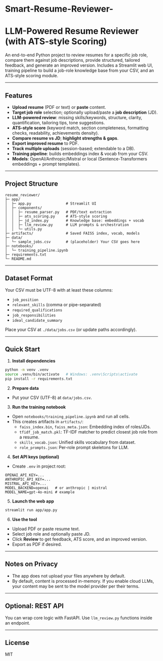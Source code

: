 # Smart-Resume-Reviewer-
# LLM-Powered Resume Reviewer (with ATS-style Scoring)

An end-to-end Python project to review resumes for a specific job role, compare them against job descriptions, provide structured, tailored feedback, and generate an improved version. Includes a Streamlit web UI, training pipeline to build a job-role knowledge base from your CSV, and an ATS-style scoring module.

---

## Features
- **Upload resume** (PDF or text) or **paste** content.
- **Target job role** selection; optionally upload/paste a **job description** (JD).
- **LLM-powered review**: missing skills/keywords, structure, clarity, quantification, tailoring tips, tone suggestions.
- **ATS-style score** (keyword match, section completeness, formatting checks, readability, achievements density).
- **Compare resume vs JD**; **highlight strengths & gaps**.
- **Export improved resume** to PDF.
- **Track multiple uploads** (session-based; extendable to a DB).
- **Training pipeline**: builds embeddings index & vocab from your CSV.
- **Models**: OpenAI/Anthropic/Mistral or local (Sentence-Transformers embeddings + prompt templates).

---

## Project Structure
```
resume_reviewer/
├─ app/
│  ├─ app.py                # Streamlit UI
│  ├─ components/
│  │  ├─ resume_parser.py   # PDF/text extraction
│  │  ├─ ats_scoring.py     # ATS-style scoring
│  │  ├─ jd_index.py        # Knowledge base: embeddings + vocab
│  │  ├─ llm_review.py      # LLM prompts & orchestration
│  │  └─ utils.py
├─ artifacts/               # Saved FAISS index, vocab, models
├─ data/
│  └─ sample_jobs.csv       # (placeholder) Your CSV goes here
├─ notebooks/
│  └─ training_pipeline.ipynb
├─ requirements.txt
└─ README.md
```

---

## Dataset Format
Your CSV must be UTF-8 with at least these columns:
- `job_position`
- `relevant_skills` (comma or pipe-separated)
- `required_qualifications`
- `job_responsibilities`
- `ideal_candidate_summary`

Place your CSV at `./data/jobs.csv` (or update paths accordingly).

---

## Quick Start

1) **Install dependencies**
```bash
python -m venv .venv
source .venv/bin/activate   # Windows: .venv\Scripts\activate
pip install -r requirements.txt
```

2) **Prepare data**
- Put your CSV (UTF-8) at `data/jobs.csv`.

3) **Run the training notebook**
- Open `notebooks/training_pipeline.ipynb` and run all cells.
- This creates artifacts in `artifacts/`:
  - `faiss_index.bin`, `faiss_meta.json`: Embedding index of roles/JDs.
  - `tfidf_job_match.pkl`: TF-IDF matcher to predict closest job role from a resume.
  - `skills_vocab.json`: Unified skills vocabulary from dataset.
  - `role_prompts.json`: Per-role prompt skeletons for LLM.

4) **Set API keys (optional)**
- Create `.env` in project root:
```
OPENAI_API_KEY=...
ANTHROPIC_API_KEY=...
MISTRAL_API_KEY=...
MODEL_BACKEND=openai   # or anthropic | mistral
MODEL_NAME=gpt-4o-mini # example
```

5) **Launch the web app**
```bash
streamlit run app/app.py
```

6) **Use the tool**
- Upload PDF or paste resume text.
- Select job role and optionally paste JD.
- Click **Review** to get feedback, ATS score, and an improved version.
- Export as PDF if desired.

---

## Notes on Privacy
- The app does not upload your files anywhere by default.
- By default, content is processed in-memory. If you enable cloud LLMs, your content may be sent to the model provider per their terms.

---

## Optional: REST API
You can wrap core logic with FastAPI. Use `llm_review.py` functions inside an endpoint.

---

## License
MIT
